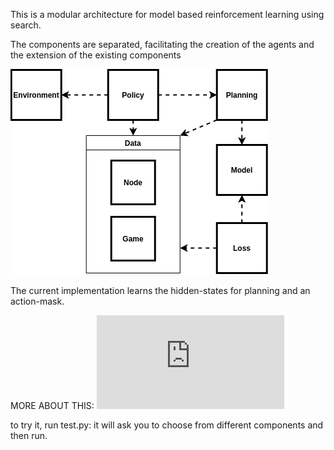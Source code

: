 This is a modular architecture for model based reinforcement learning using search.

The components are separated, facilitating the creation of the agents and
the extension of the existing components

![Architecture](https://github.com/GaspTO/Modular_MBRL/blob/main/docs/architecture.png)


The current implementation learns the hidden-states for planning and an action-mask. 

MORE ABOUT THIS:
![PAPER](https://github.com/GaspTO/Modular_MBRL/blob/main/docs/paper.pdf)


to try it, run test.py: it will ask you to choose from different components
and then run.
